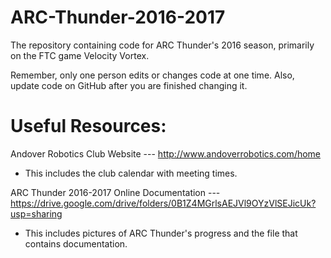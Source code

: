 # ARC-Thunder-2016-2017
The repository containing code for ARC Thunder's 2016 season, primarily on the FTC game Velocity Vortex.

Remember, only one person edits or changes code at one time. Also, update code on GitHub after you are finished changing it.

# Useful Resources:
Andover Robotics Club Website --- http://www.andoverrobotics.com/home
  - This includes the club calendar with meeting times.
  
ARC Thunder 2016-2017 Online Documentation --- https://drive.google.com/drive/folders/0B1Z4MGrlsAEJVl9OYzVlSEJicUk?usp=sharing
  - This includes pictures of ARC Thunder's progress and the file that contains documentation.

